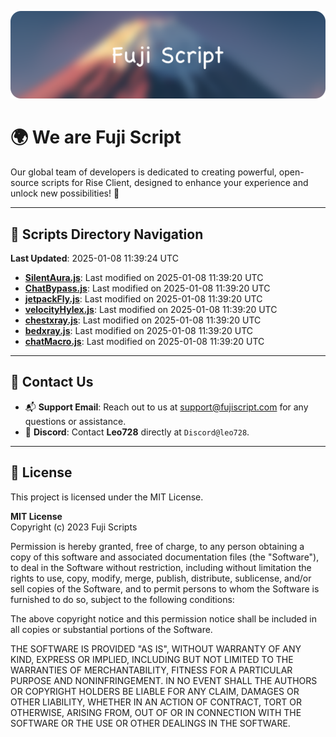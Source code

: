 ![Banner](.github/b.webp)

# 🌍 **We are Fuji Script**

Our global team of developers is dedicated to creating powerful, open-source scripts for Rise Client, designed to enhance your experience and unlock new possibilities! 🌟

---
<!-- SCRIPTS_NAVIGATION_START -->
## 📂 **Scripts Directory Navigation**

**Last Updated**: 2025-01-08 11:39:24 UTC

- **[SilentAura.js](scripts/SilentAura.js)**: Last modified on 2025-01-08 11:39:20 UTC
- **[ChatBypass.js](scripts/ChatBypass.js)**: Last modified on 2025-01-08 11:39:20 UTC
- **[jetpackFly.js](scripts/jetpackFly.js)**: Last modified on 2025-01-08 11:39:20 UTC
- **[velocityHylex.js](scripts/velocityHylex.js)**: Last modified on 2025-01-08 11:39:20 UTC
- **[chestxray.js](scripts/chestxray.js)**: Last modified on 2025-01-08 11:39:20 UTC
- **[bedxray.js](scripts/bedxray.js)**: Last modified on 2025-01-08 11:39:20 UTC
- **[chatMacro.js](scripts/chatMacro.js)**: Last modified on 2025-01-08 11:39:20 UTC

<!-- SCRIPTS_NAVIGATION_END -->

---

## 💬 **Contact Us**  
- 📬 **Support Email**: Reach out to us at [support@fujiscript.com](mailto:support@fujiscript.com) for any questions or assistance.  
- 💬 **Discord**: Contact **Leo728** directly at `Discord@leo728`.

---

## 📜 **License**

This project is licensed under the MIT License.  

**MIT License**  
Copyright (c) 2023 Fuji Scripts  

Permission is hereby granted, free of charge, to any person obtaining a copy of this software and associated documentation files (the "Software"), to deal in the Software without restriction, including without limitation the rights to use, copy, modify, merge, publish, distribute, sublicense, and/or sell copies of the Software, and to permit persons to whom the Software is furnished to do so, subject to the following conditions:  

The above copyright notice and this permission notice shall be included in all copies or substantial portions of the Software.  

THE SOFTWARE IS PROVIDED "AS IS", WITHOUT WARRANTY OF ANY KIND, EXPRESS OR IMPLIED, INCLUDING BUT NOT LIMITED TO THE WARRANTIES OF MERCHANTABILITY, FITNESS FOR A PARTICULAR PURPOSE AND NONINFRINGEMENT. IN NO EVENT SHALL THE AUTHORS OR COPYRIGHT HOLDERS BE LIABLE FOR ANY CLAIM, DAMAGES OR OTHER LIABILITY, WHETHER IN AN ACTION OF CONTRACT, TORT OR OTHERWISE, ARISING FROM, OUT OF OR IN CONNECTION WITH THE SOFTWARE OR THE USE OR OTHER DEALINGS IN THE SOFTWARE.  
